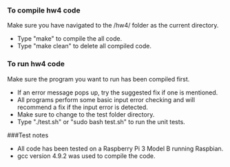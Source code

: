 ### To compile hw4 code
Make sure you have navigated to the /hw4/ folder as the current directory.
* Type "make" to compile the all code.
* Type "make clean" to delete all compiled code.

### To run hw4 code
Make sure the program you want to run has been compiled first.  
* If an error message pops up, try the suggested fix if one is mentioned.
* All programs perform some basic input error checking and will recommend a fix if the input error is detected.  
* Make sure to change to the test folder directory.
* Type "./test.sh" or "sudo bash test.sh" to run the unit tests.

###Test notes
* All code has been tested on a Raspberry Pi 3 Model B running Raspbian.
* gcc version 4.9.2 was used to compile the code.

